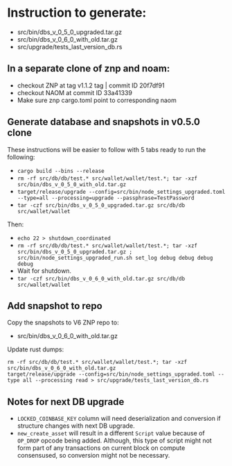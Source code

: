 # Instruction to generate:
 * src/bin/dbs_v_0_5_0_upgraded.tar.gz
 * src/bin/dbs_v_0_6_0_with_old.tar.gz
 * src/upgrade/tests_last_version_db.rs

## In a separate clone of znp and noam:
 * checkout ZNP at tag v1.1.2 tag | commit ID 20f7df91
 * checkout NAOM at commit ID 33a41339
 * Make sure znp cargo.toml point to corresponding naom

## Generate database and snapshots in v0.5.0 clone

These instructions will be easier to follow with 5 tabs ready to run the following:
 * `cargo build --bins --release`
 * `rm -rf src/db/db/test.* src/wallet/wallet/test.*; tar -xzf src/bin/dbs_v_0_5_0_with_old.tar.gz`
 * `target/release/upgrade --config=src/bin/node_settings_upgraded.toml --type=all --processing=upgrade --passphrase=TestPassword`
 * `tar -czf src/bin/dbs_v_0_5_0_upgraded.tar.gz src/db/db src/wallet/wallet`

 Then:
 * `echo 22 > shutdown_coordinated`
 * `rm -rf src/db/db/test.* src/wallet/wallet/test.*; tar -xzf src/bin/dbs_v_0_5_0_upgraded.tar.gz ; src/bin/node_settings_upgraded_run.sh set_log debug debug debug debug`
 * Wait for shutdown.
 * `tar -czf src/bin/dbs_v_0_6_0_with_old.tar.gz src/db/db src/wallet/wallet`

## Add snapshot to repo

Copy the snapshots to V6 ZNP repo to:
 * src/bin/dbs_v_0_6_0_with_old.tar.gz

Update rust dumps:

```
rm -rf src/db/db/test.* src/wallet/wallet/test.*; tar -xzf src/bin/dbs_v_0_6_0_with_old.tar.gz
target/release/upgrade --config=src/bin/node_settings_upgraded.toml --type all --processing read > src/upgrade/tests_last_version_db.rs
```

## Notes for next DB upgrade
* `LOCKED_COINBASE_KEY` column will need deserialization and conversion if structure changes with next DB upgrade.
* `new_create_asset` will result in a different `Script` value because of `OP_DROP` opcode being added. Although, this type of script might not form part of any transactions on current block on compute consensused, so conversion might not be necessary.
